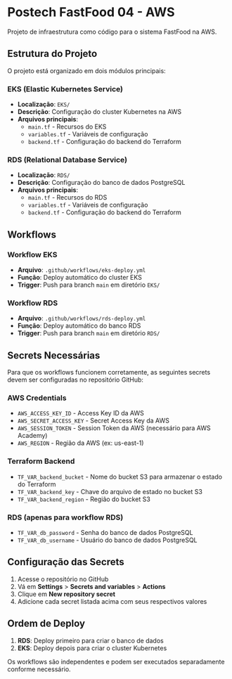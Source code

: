 # Postech FastFood 04 - AWS

Projeto de infraestrutura como código para o sistema FastFood na AWS.

## Estrutura do Projeto

O projeto está organizado em dois módulos principais:

### EKS (Elastic Kubernetes Service)
- **Localização**: `EKS/`
- **Descrição**: Configuração do cluster Kubernetes na AWS
- **Arquivos principais**:
  - `main.tf` - Recursos do EKS
  - `variables.tf` - Variáveis de configuração
  - `backend.tf` - Configuração do backend do Terraform

### RDS (Relational Database Service)
- **Localização**: `RDS/`
- **Descrição**: Configuração do banco de dados PostgreSQL
- **Arquivos principais**:
  - `main.tf` - Recursos do RDS
  - `variables.tf` - Variáveis de configuração
  - `backend.tf` - Configuração do backend do Terraform

## Workflows

### Workflow EKS
- **Arquivo**: `.github/workflows/eks-deploy.yml`
- **Função**: Deploy automático do cluster EKS
- **Trigger**: Push para branch `main` em diretório `EKS/`

### Workflow RDS
- **Arquivo**: `.github/workflows/rds-deploy.yml`
- **Função**: Deploy automático do banco RDS
- **Trigger**: Push para branch `main` em diretório `RDS/`

## Secrets Necessárias

Para que os workflows funcionem corretamente, as seguintes secrets devem ser configuradas no repositório GitHub:

### AWS Credentials
- `AWS_ACCESS_KEY_ID` - Access Key ID da AWS
- `AWS_SECRET_ACCESS_KEY` - Secret Access Key da AWS
- `AWS_SESSION_TOKEN` - Session Token da AWS (necessário para AWS Academy)
- `AWS_REGION` - Região da AWS (ex: us-east-1)

### Terraform Backend
- `TF_VAR_backend_bucket` - Nome do bucket S3 para armazenar o estado do Terraform
- `TF_VAR_backend_key` - Chave do arquivo de estado no bucket S3
- `TF_VAR_backend_region` - Região do bucket S3

### RDS (apenas para workflow RDS)
- `TF_VAR_db_password` - Senha do banco de dados PostgreSQL
- `TF_VAR_db_username` - Usuário do banco de dados PostgreSQL

## Configuração das Secrets

1. Acesse o repositório no GitHub
2. Vá em **Settings** > **Secrets and variables** > **Actions**
3. Clique em **New repository secret**
4. Adicione cada secret listada acima com seus respectivos valores

## Ordem de Deploy

1. **RDS**: Deploy primeiro para criar o banco de dados
2. **EKS**: Deploy depois para criar o cluster Kubernetes

Os workflows são independentes e podem ser executados separadamente conforme necessário. 
